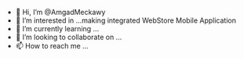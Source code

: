 - 👋 Hi, I’m @AmgadMeckawy
- 👀 I’m interested in ...making integrated WebStore Mobile Application
- 🌱 I’m currently learning ...
- 💞️ I’m looking to collaborate on ...
- 📫 How to reach me ...

<!---
AmgadMeckawy/AmgadMeckawy is a ✨ special ✨ repository because its `README.md` (this file) appears on your GitHub profile.
You can click the Preview link to take a look at your changes.
--->
